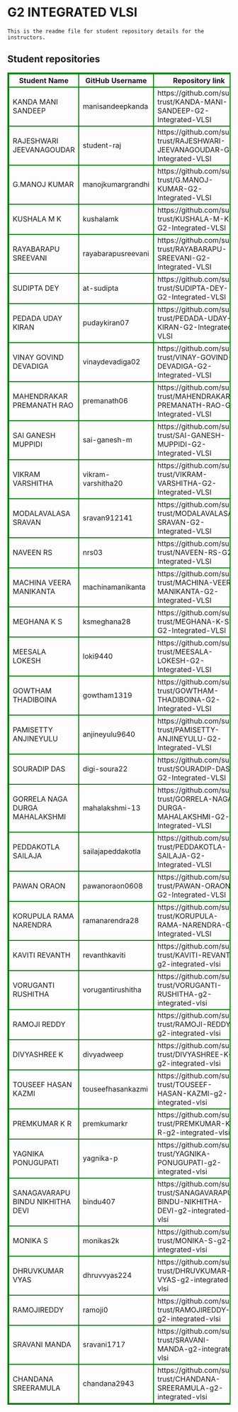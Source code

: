 # G2 INTEGRATED VLSI
    This is the readme file for student repository details for the instructors.
## Student repositories 
<table style="border : 2px solid green; width:100%;">
<tr >
<th style="border : 2px solid green;">Student Name</th>
<th style="border : 2px solid green;">GitHub Username</th>
<th style="border : 2px solid green;">Repository link</th>
</tr>
<tr style="border : 2px solid green;">
<td style="border : 2px solid green;">KANDA MANI SANDEEP</td> 

<td style="border : 2px solid green;">manisandeepkanda</td> 

<td style="border : 2px solid green;">https://github.com/sure-trust/KANDA-MANI-SANDEEP-G2-Integrated-VLSI</td> 
</tr>

<tr style="border : 2px solid green;">
<td style="border : 2px solid green;">RAJESHWARI JEEVANAGOUDAR</td> 

<td style="border : 2px solid green;">student-raj</td> 

<td style="border : 2px solid green;">https://github.com/sure-trust/RAJESHWARI-JEEVANAGOUDAR-G2-Integrated-VLSI</td> 
</tr>

<tr style="border : 2px solid green;">
<td style="border : 2px solid green;">G.MANOJ KUMAR</td> 

<td style="border : 2px solid green;">manojkumargrandhi</td> 

<td style="border : 2px solid green;">https://github.com/sure-trust/G.MANOJ-KUMAR-G2-Integrated-VLSI</td> 
</tr>

<tr style="border : 2px solid green;">
<td style="border : 2px solid green;">KUSHALA M K</td> 

<td style="border : 2px solid green;">kushalamk</td> 

<td style="border : 2px solid green;">https://github.com/sure-trust/KUSHALA-M-K-G2-Integrated-VLSI</td> 
</tr>

<tr style="border : 2px solid green;">
<td style="border : 2px solid green;">RAYABARAPU SREEVANI</td> 

<td style="border : 2px solid green;">rayabarapusreevani</td> 

<td style="border : 2px solid green;">https://github.com/sure-trust/RAYABARAPU-SREEVANI-G2-Integrated-VLSI</td> 
</tr>

<tr style="border : 2px solid green;">
<td style="border : 2px solid green;">SUDIPTA DEY</td> 

<td style="border : 2px solid green;">at-sudipta</td> 

<td style="border : 2px solid green;">https://github.com/sure-trust/SUDIPTA-DEY-G2-Integrated-VLSI</td> 
</tr>

<tr style="border : 2px solid green;">
<td style="border : 2px solid green;">PEDADA UDAY KIRAN</td> 

<td style="border : 2px solid green;">pudaykiran07</td> 

<td style="border : 2px solid green;">https://github.com/sure-trust/PEDADA-UDAY-KIRAN-G2-Integrated-VLSI</td> 
</tr>

<tr style="border : 2px solid green;">
<td style="border : 2px solid green;">VINAY GOVIND DEVADIGA</td> 

<td style="border : 2px solid green;">vinaydevadiga02</td> 

<td style="border : 2px solid green;">https://github.com/sure-trust/VINAY-GOVIND-DEVADIGA-G2-Integrated-VLSI</td> 
</tr>

<tr style="border : 2px solid green;">
<td style="border : 2px solid green;">MAHENDRAKAR PREMANATH RAO</td> 

<td style="border : 2px solid green;">premanath06</td> 

<td style="border : 2px solid green;">https://github.com/sure-trust/MAHENDRAKAR-PREMANATH-RAO-G2-Integrated-VLSI</td> 
</tr>

<tr style="border : 2px solid green;">
<td style="border : 2px solid green;">SAI GANESH MUPPIDI</td> 

<td style="border : 2px solid green;">sai-ganesh-m</td> 

<td style="border : 2px solid green;">https://github.com/sure-trust/SAI-GANESH-MUPPIDI-G2-Integrated-VLSI</td> 
</tr>

<tr style="border : 2px solid green;">
<td style="border : 2px solid green;">VIKRAM VARSHITHA</td> 

<td style="border : 2px solid green;">vikram-varshitha20</td> 

<td style="border : 2px solid green;">https://github.com/sure-trust/VIKRAM-VARSHITHA-G2-Integrated-VLSI</td> 
</tr>

<tr style="border : 2px solid green;">
<td style="border : 2px solid green;">MODALAVALASA SRAVAN</td> 

<td style="border : 2px solid green;">sravan912141</td> 

<td style="border : 2px solid green;">https://github.com/sure-trust/MODALAVALASA-SRAVAN-G2-Integrated-VLSI</td> 
</tr>

<tr style="border : 2px solid green;">
<td style="border : 2px solid green;">NAVEEN RS</td> 

<td style="border : 2px solid green;">nrs03</td> 

<td style="border : 2px solid green;">https://github.com/sure-trust/NAVEEN-RS-G2-Integrated-VLSI</td> 
</tr>

<tr style="border : 2px solid green;">
<td style="border : 2px solid green;">MACHINA VEERA MANIKANTA</td> 

<td style="border : 2px solid green;">machinamanikanta</td> 

<td style="border : 2px solid green;">https://github.com/sure-trust/MACHINA-VEERA-MANIKANTA-G2-Integrated-VLSI</td> 
</tr>

<tr style="border : 2px solid green;">
<td style="border : 2px solid green;">MEGHANA K S</td> 

<td style="border : 2px solid green;">ksmeghana28</td> 

<td style="border : 2px solid green;">https://github.com/sure-trust/MEGHANA-K-S-G2-Integrated-VLSI</td> 
</tr>

<tr style="border : 2px solid green;">
<td style="border : 2px solid green;">MEESALA LOKESH</td> 

<td style="border : 2px solid green;">loki9440</td> 

<td style="border : 2px solid green;">https://github.com/sure-trust/MEESALA-LOKESH-G2-Integrated-VLSI</td> 
</tr>

<tr style="border : 2px solid green;">
<td style="border : 2px solid green;">GOWTHAM THADIBOINA</td> 

<td style="border : 2px solid green;">gowtham1319</td> 

<td style="border : 2px solid green;">https://github.com/sure-trust/GOWTHAM-THADIBOINA-G2-Integrated-VLSI</td> 
</tr>

<tr style="border : 2px solid green;">
<td style="border : 2px solid green;">PAMISETTY ANJINEYULU</td> 

<td style="border : 2px solid green;">anjineyulu9640</td> 

<td style="border : 2px solid green;">https://github.com/sure-trust/PAMISETTY-ANJINEYULU-G2-Integrated-VLSI</td> 
</tr>

<tr style="border : 2px solid green;">
<td style="border : 2px solid green;">SOURADIP DAS</td> 

<td style="border : 2px solid green;">digi-soura22</td> 

<td style="border : 2px solid green;">https://github.com/sure-trust/SOURADIP-DAS-G2-Integrated-VLSI</td> 
</tr>

<tr style="border : 2px solid green;">
<td style="border : 2px solid green;">GORRELA NAGA DURGA MAHALAKSHMI</td> 

<td style="border : 2px solid green;">mahalakshmi-13</td> 

<td style="border : 2px solid green;">https://github.com/sure-trust/GORRELA-NAGA-DURGA-MAHALAKSHMI-G2-Integrated-VLSI</td> 
</tr>

<tr style="border : 2px solid green;">
<td style="border : 2px solid green;">PEDDAKOTLA SAILAJA</td> 

<td style="border : 2px solid green;">sailajapeddakotla</td> 

<td style="border : 2px solid green;">https://github.com/sure-trust/PEDDAKOTLA-SAILAJA-G2-Integrated-VLSI</td> 
</tr>

<tr style="border : 2px solid green;">
<td style="border : 2px solid green;">PAWAN ORAON</td> 

<td style="border : 2px solid green;">pawanoraon0608</td> 

<td style="border : 2px solid green;">https://github.com/sure-trust/PAWAN-ORAON-G2-Integrated-VLSI</td> 
</tr>

<tr style="border : 2px solid green;">
<td style="border : 2px solid green;">KORUPULA RAMA NARENDRA</td> 

<td style="border : 2px solid green;">ramanarendra28</td> 

<td style="border : 2px solid green;">https://github.com/sure-trust/KORUPULA-RAMA-NARENDRA-G2-Integrated-VLSI</td> 
</tr>

<tr style="border : 2px solid green;">
<td style="border : 2px solid green;">KAVITI REVANTH</td> 

<td style="border : 2px solid green;">revanthkaviti</td> 

<td style="border : 2px solid green;">https://github.com/sure-trust/KAVITI-REVANTH-g2-integrated-vlsi</td> 
</tr>

<tr style="border : 2px solid green;">
<td style="border : 2px solid green;">VORUGANTI RUSHITHA</td> 

<td style="border : 2px solid green;">vorugantirushitha</td> 

<td style="border : 2px solid green;">https://github.com/sure-trust/VORUGANTI-RUSHITHA-g2-integrated-vlsi</td> 
</tr>

<tr style="border : 2px solid green;">
<td style="border : 2px solid green;">RAMOJI REDDY</td> 

<td style="border : 2px solid green;"></td> 

<td style="border : 2px solid green;">https://github.com/sure-trust/RAMOJI-REDDY-g2-integrated-vlsi</td> 
</tr>

<tr style="border : 2px solid green;">
<td style="border : 2px solid green;">DIVYASHREE K</td> 

<td style="border : 2px solid green;">divyadweep</td> 

<td style="border : 2px solid green;">https://github.com/sure-trust/DIVYASHREE-K-g2-integrated-vlsi</td> 
</tr>

<tr style="border : 2px solid green;">
<td style="border : 2px solid green;">TOUSEEF HASAN KAZMI</td> 

<td style="border : 2px solid green;">touseefhasankazmi</td> 

<td style="border : 2px solid green;">https://github.com/sure-trust/TOUSEEF-HASAN-KAZMI-g2-integrated-vlsi</td> 
</tr>

<tr style="border : 2px solid green;">
<td style="border : 2px solid green;">PREMKUMAR K R</td> 

<td style="border : 2px solid green;">premkumarkr</td> 

<td style="border : 2px solid green;">https://github.com/sure-trust/PREMKUMAR-K-R-g2-integrated-vlsi</td> 
</tr>

<tr style="border : 2px solid green;">
<td style="border : 2px solid green;">YAGNIKA PONUGUPATI</td> 

<td style="border : 2px solid green;">yagnika-p</td> 

<td style="border : 2px solid green;">https://github.com/sure-trust/YAGNIKA-PONUGUPATI-g2-integrated-vlsi</td> 
</tr>

<tr style="border : 2px solid green;">
<td style="border : 2px solid green;">SANAGAVARAPU BINDU NIKHITHA DEVI</td> 

<td style="border : 2px solid green;">bindu407</td> 

<td style="border : 2px solid green;">https://github.com/sure-trust/SANAGAVARAPU-BINDU-NIKHITHA-DEVI-g2-integrated-vlsi</td> 
</tr>

<tr style="border : 2px solid green;">
<td style="border : 2px solid green;">MONIKA S</td> 

<td style="border : 2px solid green;">monikas2k</td> 

<td style="border : 2px solid green;">https://github.com/sure-trust/MONIKA-S-g2-integrated-vlsi</td> 
</tr>

<tr style="border : 2px solid green;">
<td style="border : 2px solid green;">DHRUVKUMAR VYAS</td> 

<td style="border : 2px solid green;">dhruvvyas224</td> 

<td style="border : 2px solid green;">https://github.com/sure-trust/DHRUVKUMAR-VYAS-g2-integrated-vlsi</td> 
</tr>

<tr style="border : 2px solid green;">
<td style="border : 2px solid green;">RAMOJIREDDY</td> 

<td style="border : 2px solid green;">ramoji0</td> 

<td style="border : 2px solid green;">https://github.com/sure-trust/RAMOJIREDDY-g2-integrated-vlsi</td> 
</tr>

<tr style="border : 2px solid green;">
<td style="border : 2px solid green;">SRAVANI MANDA</td> 

<td style="border : 2px solid green;">sravani1717</td> 

<td style="border : 2px solid green;">https://github.com/sure-trust/SRAVANI-MANDA-g2-integrated-vlsi</td> 
</tr>

<tr style="border : 2px solid green;">
<td style="border : 2px solid green;">CHANDANA SREERAMULA</td> 

<td style="border : 2px solid green;">chandana2943</td> 

<td style="border : 2px solid green;">https://github.com/sure-trust/CHANDANA-SREERAMULA-g2-integrated-vlsi</td> 
</tr>

